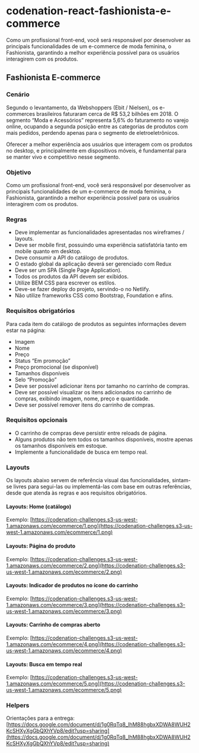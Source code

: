 # codenation-react-fashionista-e-commerce
Como um profissional front-end, você será responsável por desenvolver as principais funcionalidades de um e-commerce de moda feminina, o Fashionista, garantindo a melhor experiência possível para os usuários interagirem com os produtos.

## Fashionista E-commerce
### Cenário<br>
Segundo o levantamento, da Webshoppers (Ebit / Nielsen), os e-commerces brasileiros faturaram cerca de R$ 53,2 bilhões em 2018. O segmento “Moda e Acessórios” representa 5,6% do faturamento no varejo online, ocupando a segunda posição entre as categorias de produtos com mais pedidos, perdendo apenas para o segmento de eletroeletrônicos.

Oferecer a melhor experiência aos usuários que interagem com os produtos no desktop, e principalmente em dispositivos móveis, é fundamental para se manter vivo e competitivo nesse segmento.

### Objetivo<br>
Como um profissional front-end, você será responsável por desenvolver as principais funcionalidades de um e-commerce de moda feminina, o Fashionista, garantindo a melhor experiência possível para os usuários interagirem com os produtos.

### Regras<br>
- Deve implementar as funcionalidades apresentadas nos wireframes / layouts.
- Deve ser mobile first, possuindo uma experiência satisfatória tanto em mobile quanto em desktop.
- Deve consumir a API do catálogo de produtos.
- O estado global da aplicação deverá ser gerenciado com Redux
- Deve ser um SPA (Single Page Application).
- Todos os produtos da API devem ser exibidos.
- Utilize BEM CSS para escrever os estilos.
- Deve-se fazer deploy do projeto, servindo-o no Netlify.
- Não utilize frameworks CSS como Bootstrap, Foundation e afins.

### Requisitos obrigatórios<br>
Para cada item do catálogo de produtos as seguintes informações devem estar na página:

- Imagem
- Nome
- Preço
- Status “Em promoção”
- Preço promocional (se disponível)
- Tamanhos disponíveis
- Selo “Promoção”
- Deve ser possível adicionar itens por tamanho no carrinho de compras.
- Deve ser possível visualizar os itens adicionados no carrinho de compras, exibindo imagem, nome, preço e quantidade.
- Deve ser possível remover itens do carrinho de compras.

### Requisitos opcionais<br>
- O carrinho de compras deve persistir entre reloads de página.
- Alguns produtos não tem todos os tamanhos disponíveis, mostre apenas os tamanhos disponíveis em estoque.
- Implemente a funcionalidade de busca em tempo real.

### Layouts<br>
Os layouts abaixo servem de referência visual das funcionalidades, sintam-se livres para segui-las ou implementá-las com base em outras referências, desde que atenda às regras e aos requisitos obrigatórios.

#### Layouts: Home (catálogo)<br>
Exemplo: [https://codenation-challenges.s3-us-west-1.amazonaws.com/ecommerce/1.png](https://codenation-challenges.s3-us-west-1.amazonaws.com/ecommerce/1.png)

#### Layouts: Página do produto<br>
Exemplo: [https://codenation-challenges.s3-us-west-1.amazonaws.com/ecommerce/2.png](https://codenation-challenges.s3-us-west-1.amazonaws.com/ecommerce/2.png)

#### Layouts: Indicador de produtos no ícone do carrinho<br>
Exemplo: [https://codenation-challenges.s3-us-west-1.amazonaws.com/ecommerce/3.png](https://codenation-challenges.s3-us-west-1.amazonaws.com/ecommerce/3.png)

#### Layouts: Carrinho de compras aberto<br>
Exemplo: [https://codenation-challenges.s3-us-west-1.amazonaws.com/ecommerce/4.png](https://codenation-challenges.s3-us-west-1.amazonaws.com/ecommerce/4.png)

#### Layouts: Busca em tempo real<br>
Exemplo: [https://codenation-challenges.s3-us-west-1.amazonaws.com/ecommerce/5.png](https://codenation-challenges.s3-us-west-1.amazonaws.com/ecommerce/5.png)


### Helpers<br>
Orientações para a entrega: [https://docs.google.com/document/d/1g0RqTq8_lhM88hgbxXDWA8WUH2KcSHXyXgGbQXhYVp8/edit?usp=sharing](https://docs.google.com/document/d/1g0RqTq8_lhM88hgbxXDWA8WUH2KcSHXyXgGbQXhYVp8/edit?usp=sharing)
